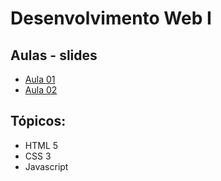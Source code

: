 # Desenvolvimento Web I

## Aulas - slides
- [Aula 01](tads-web-aula-01.pdf)
- [Aula 02](tads-web-aula-02.pdf)

## Tópicos:
- HTML 5
- CSS 3
- Javascript

